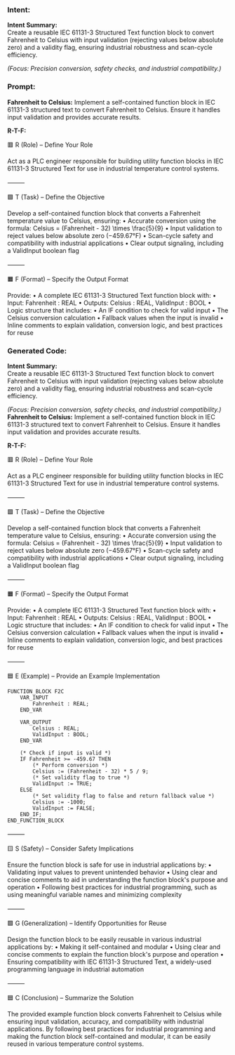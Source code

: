 ### Intent:
**Intent Summary:**  
Create a reusable IEC 61131-3 Structured Text function block to convert Fahrenheit to Celsius with input validation (rejecting values below absolute zero) and a validity flag, ensuring industrial robustness and scan-cycle efficiency.  

*(Focus: Precision conversion, safety checks, and industrial compatibility.)*

### Prompt:
**Fahrenheit to Celsius:**
Implement a self-contained function block in IEC 61131-3 structured text to convert Fahrenheit to Celsius. Ensure it handles input validation and provides accurate results.

**R-T-F:**

🟥 R (Role) – Define Your Role

Act as a PLC engineer responsible for building utility function blocks in IEC 61131-3 Structured Text for use in industrial temperature control systems.

⸻

🟩 T (Task) – Define the Objective

Develop a self-contained function block that converts a Fahrenheit temperature value to Celsius, ensuring:
	•	Accurate conversion using the formula:
Celsius = (Fahrenheit - 32) \times \frac{5}{9}
	•	Input validation to reject values below absolute zero (−459.67°F)
	•	Scan-cycle safety and compatibility with industrial applications
	•	Clear output signaling, including a ValidInput boolean flag

⸻

🟧 F (Format) – Specify the Output Format

Provide:
	•	A complete IEC 61131-3 Structured Text function block with:
	•	Input: Fahrenheit : REAL
	•	Outputs: Celsius : REAL, ValidInput : BOOL
	•	Logic structure that includes:
	•	An IF condition to check for valid input
	•	The Celsius conversion calculation
	•	Fallback values when the input is invalid
	•	Inline comments to explain validation, conversion logic, and best practices for reuse

### Generated Code:
**Intent Summary:**  
Create a reusable IEC 61131-3 Structured Text function block to convert Fahrenheit to Celsius with input validation (rejecting values below absolute zero) and a validity flag, ensuring industrial robustness and scan-cycle efficiency.  

*(Focus: Precision conversion, safety checks, and industrial compatibility.)*
**Fahrenheit to Celsius:**
Implement a self-contained function block in IEC 61131-3 structured text to convert Fahrenheit to Celsius. Ensure it handles input validation and provides accurate results.

**R-T-F:**

🟥 R (Role) – Define Your Role

Act as a PLC engineer responsible for building utility function blocks in IEC 61131-3 Structured Text for use in industrial temperature control systems.

⸻

🟩 T (Task) – Define the Objective

Develop a self-contained function block that converts a Fahrenheit temperature value to Celsius, ensuring:
	•	Accurate conversion using the formula:
Celsius = (Fahrenheit - 32) \times \frac{5}{9}
	•	Input validation to reject values below absolute zero (−459.67°F)
	•	Scan-cycle safety and compatibility with industrial applications
	•	Clear output signaling, including a ValidInput boolean flag

⸻

🟧 F (Format) – Specify the Output Format

Provide:
	•	A complete IEC 61131-3 Structured Text function block with:
	•	Input: Fahrenheit : REAL
	•	Outputs: Celsius : REAL, ValidInput : BOOL
	•	Logic structure that includes:
	•	An IF condition to check for valid input
	•	The Celsius conversion calculation
	•	Fallback values when the input is invalid
	•	Inline comments to explain validation, conversion logic, and best practices for reuse

⸻

🟦 E (Example) – Provide an Example Implementation

```
FUNCTION_BLOCK F2C
	VAR_INPUT
		Fahrenheit : REAL;
	END_VAR

	VAR_OUTPUT
		Celsius : REAL;
		ValidInput : BOOL;
	END_VAR

	(* Check if input is valid *)
	IF Fahrenheit >= -459.67 THEN
		(* Perform conversion *)
		Celsius := (Fahrenheit - 32) * 5 / 9;
		(* Set validity flag to true *)
		ValidInput := TRUE;
	ELSE
		(* Set validity flag to false and return fallback value *)
		Celsius := -1000;
		ValidInput := FALSE;
	END_IF;
END_FUNCTION_BLOCK
```

⸻

🟨 S (Safety) – Consider Safety Implications

Ensure the function block is safe for use in industrial applications by:
	•	Validating input values to prevent unintended behavior
	•	Using clear and concise comments to aid in understanding the function block's purpose and operation
	•	Following best practices for industrial programming, such as using meaningful variable names and minimizing complexity

⸻

🟩 G (Generalization) – Identify Opportunities for Reuse

Design the function block to be easily reusable in various industrial applications by:
	•	Making it self-contained and modular
	•	Using clear and concise comments to explain the function block's purpose and operation
	•	Ensuring compatibility with IEC 61131-3 Structured Text, a widely-used programming language in industrial automation

⸻

🟦 C (Conclusion) – Summarize the Solution

The provided example function block converts Fahrenheit to Celsius while ensuring input validation, accuracy, and compatibility with industrial applications. By following best practices for industrial programming and making the function block self-contained and modular, it can be easily reused in various temperature control systems.
